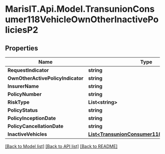 
# MarisIT.Api.Model.TransunionConsumer118VehicleOwnOtherInactivePoliciesP2

## Properties

Name | Type | Description | Notes
------------ | ------------- | ------------- | -------------
**RequestIndicator** | **string** |  | [optional] 
**OwnOtherActivePolicyIndicator** | **string** |  | [optional] 
**InsurerName** | **string** |  | [optional] 
**PolicyNumber** | **string** |  | [optional] 
**RiskType** | **List&lt;string&gt;** |  | [optional] 
**PolicyStatus** | **string** |  | [optional] 
**PolicyInceptionDate** | **string** |  | [optional] 
**PolicyCancellationDate** | **string** |  | [optional] 
**InactiveVehicles** | [**List&lt;TransunionConsumer118InactiveVehicles&gt;**](TransunionConsumer118InactiveVehicles.md) |  | [optional] 

[[Back to Model list]](../README.md#documentation-for-models)
[[Back to API list]](../README.md#documentation-for-api-endpoints)
[[Back to README]](../README.md)

